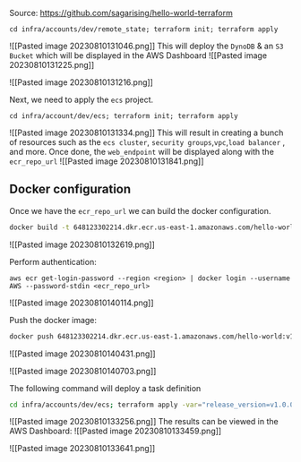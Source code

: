 

Source: 
https://github.com/sagarising/hello-world-terraform


```
cd infra/accounts/dev/remote_state; terraform init; terraform apply
```

![[Pasted image 20230810131046.png]]
This will deploy the `DynoDB` & an `S3 Bucket` which will be displayed in the AWS Dashboard
![[Pasted image 20230810131225.png]]

![[Pasted image 20230810131216.png]]

Next, we need to apply the `ecs` project.

```
cd infra/account/dev/ecs; terraform init; terraform apply
```
![[Pasted image 20230810131334.png]]
This will result in creating a bunch of resources such as the `ecs cluster`, `security groups`,`vpc`,`load balancer` , and more. 
Once done, the `web_endpoint` will be displayed along with the `ecr_repo_url`
![[Pasted image 20230810131841.png]]

## Docker configuration

Once we have the `ecr_repo_url` we can build the docker configuration.

```bash
docker build -t 648123302214.dkr.ecr.us-east-1.amazonaws.com/hello-world:v1.0.0 .
```

![[Pasted image 20230810132619.png]]

Perform authentication:
```
aws ecr get-login-password --region <region> | docker login --username AWS --password-stdin <ecr_repo_url>
```
![[Pasted image 20230810140114.png]]

Push the docker image:
```bash
docker push 648123302214.dkr.ecr.us-east-1.amazonaws.com/hello-world:v1.0.0
```
![[Pasted image 20230810140431.png]]

![[Pasted image 20230810140703.png]]

The following command will deploy a task definition
```bash
cd infra/accounts/dev/ecs; terraform apply -var="release_version=v1.0.0"
```
![[Pasted image 20230810133256.png]]
The results can be viewed in the AWS Dashboard:
![[Pasted image 20230810133459.png]]

![[Pasted image 20230810133641.png]]
